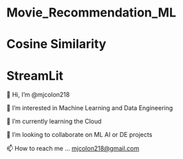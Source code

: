 # Movie_Recommendation_ML
# Cosine Similarity
# StreamLit



👋 Hi, I’m @mjcolon218

👀 I’m interested in Machine Learning and Data Engineering

🌱 I’m currently learning the Cloud

💞️ I’m looking to collaborate on ML AI or DE projects

📫 How to reach me ... mjcolon218@gmail.com
